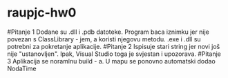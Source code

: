 # raupjc-hw0
#Pitanje 1
Dodane su .dll i .pdb datoteke. Program baca iznimku jer nije povezan s ClassLibrary - jem, a koristi njegovu metodu. .exe i .dll su potrebni za pokretanje aplikacije. 
#Pitanje 2
Ispisuje stari string jer novi još nije "ustanovljen". Ipak, Visual Studio toga je svjestan i upozorava.
#Pitanje 3
Aplikacija se noramlnu build - a. U mapu se ponovno automatski dodao NodaTime
